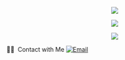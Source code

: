 <p align="center">
  <a href="https://github.com/hekailiu-2512">
    <img src="https://github-readme-stats.vercel.app/api?username=hekailiu-2512&count_private=true&layout=default&show_icons=true&&include_all_commits=true&bg_color=30,000000,757575&text_color=409D93&theme=tokyonight" />
  </a>
</p>

<p align="center">
  <a href="https://github.com/hekailiu-2512">
    <img src="https://github-readme-stats.vercel.app/api/top-langs/?username=hekailiu-2512&layout=compact&bg_color=30,000000,757575&text_color=409D93&theme=tokyonight" />
  </a>
</p>

<p align="center">
  <a href="https://github.com/hekailiu-2512">
    <img src="https://github-readme-stats.vercel.app/api/pin/?username=hekailiu-2512&repo=heli&show_owner=true&layout=compact&bg_color=30,000000,757575&text_color=409D93&theme=tokyonight" />
  </a>
</p>
🤝🏻 &nbsp;Contact with Me
<a href="hekailiu@foxmail.com"><img alt="Email" src="https://img.shields.io/badge/Email-hekailiu@foxmail.com-blue?style=flat-square&logo=gmail" /> 
</a>
